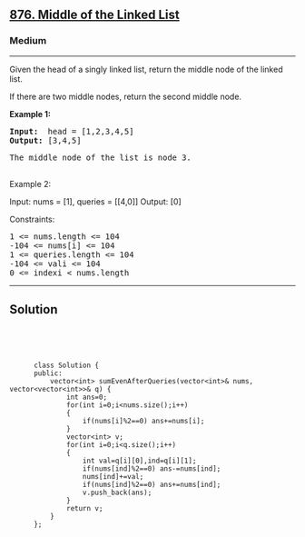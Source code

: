 
<h2><a href="https://leetcode.com/problems/sum-of-even-numbers-after-queries/">876. Middle of the Linked List</a></h2>
<h3>Medium</h3>
<hr>
<div><p>
Given the head of a singly linked list, return the middle node of the linked list.

If there are two middle nodes, return the second middle node.

</p>


<p><strong>Example 1:</strong></p>
<pre><strong>Input:</strong>  head = [1,2,3,4,5]
<strong>Output:</strong> [3,4,5]
</pre>
<pre>
The middle node of the list is node 3.
  </pre>
  
Example 2:

Input: nums = [1], queries = [[4,0]]
Output: [0]
 

Constraints:
<pre>
1 <= nums.length <= 104
-104 <= nums[i] <= 104
1 <= queries.length <= 104
-104 <= vali <= 104
0 <= indexi < nums.length
</pre>
<hr>
 <h2><strong><b>Solution</b></strong></h2>
 <br>
 <pre>
 
          class Solution {
          public:
              vector<int> sumEvenAfterQueries(vector<int>& nums, vector<vector<int>>& q) {
                  int ans=0;
                  for(int i=0;i<nums.size();i++)
                  {
                      if(nums[i]%2==0) ans+=nums[i];
                  }
                  vector<int> v;
                  for(int i=0;i<q.size();i++)
                  {
                      int val=q[i][0],ind=q[i][1];
                      if(nums[ind]%2==0) ans-=nums[ind];
                      nums[ind]+=val;
                      if(nums[ind]%2==0) ans+=nums[ind];
                      v.push_back(ans);
                  }
                  return v;
              }
          };
          
 </pre>

